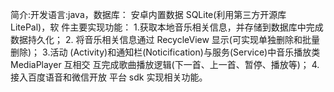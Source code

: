 简介:开发语言:java，数据库： 安卓内置数据 SQLite(利用第三方开源库 LitePal)，软
件主要实现功能： 1.获取本地音乐相关信息，并存储到数据库中完成数据持久化； 2.
将音乐相关信息通过 RecycleView 显示(可实现单独删除和批量删除)； 3.活动
(Activity)和通知栏(Noticification)与服务(Service)中音乐播放类 MediaPlayer 互相交
互完成歌曲播放逻辑(下一首、上一首、暂停、播放等)； 4.接入百度语音和微信开放
平台 sdk 实现相关功能。
